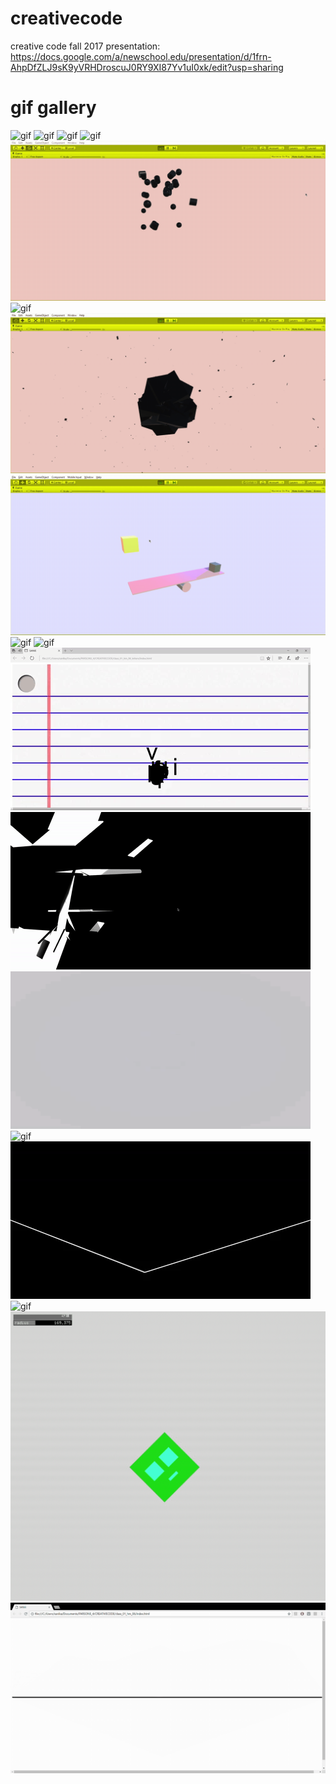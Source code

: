 # creativecode
creative code fall 2017
presentation:
https://docs.google.com/a/newschool.edu/presentation/d/1frn-AhpDfZLJ9sK9yVRHDroscuJ0RY9XI87Yv1uI0xk/edit?usp=sharing

# gif gallery

![gif](https://github.com/sonya-irsay/creativecode/blob/master/WEEK_08/week_8.gif "week 8")
![gif](https://github.com/sonya-irsay/creativecode/blob/master/WEEK_07/vr_inside.gif "vr inside with erica")
![gif](https://github.com/sonya-irsay/creativecode/blob/master/WEEK_07/vr_outside.gif "vr outside with erica")
![gif](https://github.com/sonya-irsay/creativecode/blob/master/WEEK_05/complete_app.gif "complete app")
![gif](https://github.com/sonya-irsay/creativecode/blob/master/WEEK_05/w5_assignment_1.gif "week 5")
![gif](https://github.com/sonya-irsay/creativecode/blob/master/WEEK_05/w5_assignment_1_sensor.gif "week 5")
![gif](https://github.com/sonya-irsay/creativecode/blob/master/WEEK_05/playing_in_unity.gif "playing with unity")
![gif](https://github.com/sonya-irsay/creativecode/blob/master/WEEK_05/w5_assignment2.gif "week 5")
![gif](https://github.com/sonya-irsay/creativecode/blob/master/WEEK_04/w4_assignment_2.gif "week 4")
![gif](https://github.com/sonya-irsay/creativecode/blob/master/WEEK_04/w4_assignment_01.gif "week 4")
![gif](https://github.com/sonya-irsay/creativecode/blob/master/WEEK_01/sanie_week01_03/week1_imagebackground.gif "week 1")
![gif](https://github.com/sonya-irsay/creativecode/blob/master/WEEK_03/assignment_01.gif "week 03")
![gif](https://github.com/sonya-irsay/creativecode/blob/master/WEEK_03/assignment_02_shader.gif "week 03")
![gif](https://github.com/sonya-irsay/creativecode/blob/master/WEEK_03/assignment_03_research.gif "week 03")
![gif](https://github.com/sonya-irsay/creativecode/blob/master/WEEK_03/week2_remake.gif "week 03")
![gif](https://github.com/sonya-irsay/creativecode/blob/master/WEEK_02/1_animation.gif "week 02")
![gif](https://github.com/sonya-irsay/creativecode/blob/master/WEEK_02/3_character.gif "week 02")
![gif](https://github.com/sonya-irsay/creativecode/blob/master/WEEK_01/sanie_week01_02/sanie_assignment_2.gif "week 01")
